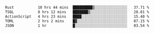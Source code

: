 <!--START_SECTION:waka-->

```txt
Rust           10 hrs 44 mins  █████████▒░░░░░░░░░░░░░░░   37.71 %
TSQL           8 hrs 12 mins   ███████▒░░░░░░░░░░░░░░░░░   28.81 %
ActionScript   4 hrs 23 mins   ████░░░░░░░░░░░░░░░░░░░░░   15.40 %
TOML           2 hrs 2 mins    █▓░░░░░░░░░░░░░░░░░░░░░░░   07.15 %
JSON           1 hr            █░░░░░░░░░░░░░░░░░░░░░░░░   03.54 %
```

<!--END_SECTION:waka-->